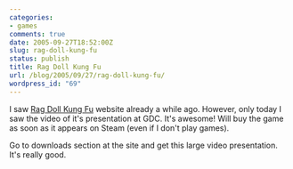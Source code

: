 ```yaml
---
categories:
- games
comments: true
date: 2005-09-27T18:52:00Z
slug: rag-doll-kung-fu
status: publish
title: Rag Doll Kung Fu
url: /blog/2005/09/27/rag-doll-kung-fu/
wordpress_id: "69"
---
```


I saw [Rag Doll Kung Fu](http://www.ragdollkungfu.com/) website already a while ago. However, only today I saw the video of it's presentation at GDC. It's awesome! Will buy the game as soon as it appears on Steam (even if I don't play games).

Go to downloads section at the site and get this large video presentation. It's really good.
